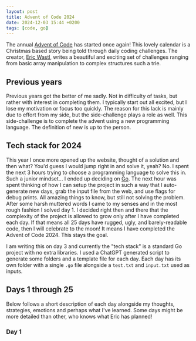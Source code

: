 ```yaml
---
layout: post
title: Advent of Code 2024
date: 2024-12-03 15:44 +0200
tags: [code, go]
---
```


The annual [Advent of Code](https://adventofcode.com/) has started once again! This lovely calendar is a Christmas based story being told through daily coding challenges. The creator, [Eric Wastl](https://was.tl/), writes a beautiful and exciting set of challenges ranging from basic array manipulation to complex structures such a trie. 

## Previous years
Previous years got the better of me sadly. Not in difficulty of tasks, but rather with interest in completing them. I typically start out all excited, but I lose my motivation or focus too quickly. The reason for this lack is mainly due to effort from my side, but the side-challenge plays a role as well. This side-challenge is to complete the advent using a new programming language. The definition of new is up to the person. 

## Tech stack for 2024
This year I once more opened up the website, thought of a solution and then what? You'd guess I would jump right in and solve it, yeah? No. I spent the next 3 hours trying to choose a programming language to solve this in. Such a junior mindset... I ended up deciding on [Go](https://go.dev/). The next hour was spent thinking of how I can setup the project in such a way that I auto-generate new days, grab the input file from the web, and use flags for debug prints. All amazing things to know, but still not solving the problem. After some harsh muttered words I came to my senses and in the most rough fashion I solved day 1. I decided right then and there that the complexity of the project is allowed to grow only after I have completed each day. If that means all 25 days have rugged, ugly, and barely-readable code, then I will celebrate to the moon! It means I have completed the Advent of Code 2024. This stays the goal.

I am writing this on day 3 and currently the "tech stack" is a standard Go project with no extra libraries. I used a ChatGPT generated script to generate some folders and a template file for each day. Each day has its own folder with a single `.go` file alongside a `test.txt` and `input.txt` used as inputs.

## Days 1 through 25
Below follows a short description of each day alongside my thoughts, strategies, emotions and perhaps what I've learned. Some days might be more detailed than other, who knows what Eric has planned!

### Day 1

